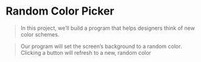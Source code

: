 # Random Color Picker
> In this project, we’ll build a program that helps designers think of new color schemes.

> Our program will set the screen’s background to a random color. Clicking a button will refresh to a new, random color

